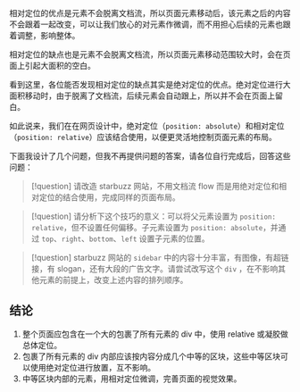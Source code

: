 相对定位的优点是元素不会脱离文档流，所以页面元素移动后，该元素之后的内容不会跟着一起改变，可以让我们放心的对元素作微调，而不用担心后续的元素也跟着调整，影响整体。

相对定位的缺点也是元素不会脱离文档流，所以页面元素移动范围较大时，会在页面上引起大面积的空白。

看到这里，各位能否发现相对定位的缺点其实是绝对定位的优点。绝对定位进行大面积移动时，由于脱离了文档流，后续元素会自动跟上，所以并不会在页面上留白。

如此说来，我们在在网页设计中，绝对定位（`position: absolute`）和相对定位（`position: relative`）应该结合使用，以便更灵活地控制页面元素的布局。

下面我设计了几个问题，但我不再提供问题的答案，请各位自行完成后，回答这些问题：

>[!question]
>  请改造 starbuzz 网站，不用文档流 flow 而是用绝对定位和相对定位的结合使用，完成同样的页面布局。

>[!question]
> 请分析下这个技巧的意义：可以将父元素设置为 `position: relative`，但不设置任何偏移。子元素设置为 `position: absolute`，并通过 `top`、`right`、`bottom`、`left` 设置子元素的位置。

>[!question]
> starbuzz 网站的 `sidebar` 中的内容十分丰富，有图像，有超链接，有 slogan，还有大段的广告文字。请尝试改写这个 `div` ，在不影响其他元素的前提上，改变上述内容的排列顺序。

## 结论

1. 整个页面应包含在一个大的包裹了所有元素的 div 中，使用 relative 或凝胶做总体定位。
2. 包裹了所有元素的 div 内部应该按内容分成几个中等的区块，这些中等区块可以使用绝对定位进行放置，互不影响。
3. 中等区块内部的元素，用相对定位微调，完善页面的视觉效果。